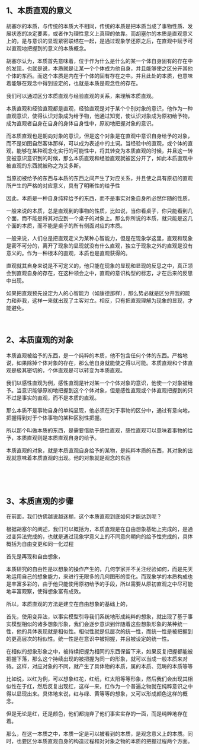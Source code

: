 <h2>1、本质直观的意义</h2><p data-pid="-OnAkOnk">胡塞尔的本质，与传统的本质大不相同，传统的本质是把本质当成了事物性质、发展状态的决定要素，或者作为理性意义上真理的依靠。而胡塞尔的本质是直观意义上的，是与意识的显现紧密联结在一起，是通过现象学还原之后，在直观中赋予可以直观地把握到的意义的本质概念。</p><p data-pid="HsePf_jh">胡塞尔认为，本质首先意味着，位于作为什么是什么的某一个体自身固有的存在中的发现，也就是说，本质就是让某一个个体成为他自身，并且能够使之区分开其他个体的东西。而这个本质是内在于个体的固有存在之中。并且此处的本质，也意味着能够在观念中得到设定的，也就是本质是观念性的存在。</p><p data-pid="JlXJpsZ1">我们可以通过区分本质直观与经验直观的关系，来理解本质直观。</p><p data-pid="UIqjJ1dV">本质直观和经验直观都是直观，经验直观是对于某个个别对象的意识，他作为一种直观意识，使得认识对象成为给予物，他通过知觉，使认识对象成为原初给予物，成为直观者自身在自身的身体自身性中，原初地把握对象的意识。</p><p data-pid="_pewOToN">而本质直观也是朝向对象的意识，但是这个对象是在直观中意识自身给予的对象，而不是如图自然客体那样，可以成为表述中的主词。当经验中的直观，或个体的直观，能够在某种观念化实行的可能性中，将其转变为本质直观的时候，并且这一转变被意识意识到的时候，那么本质直观和经验直观就被区分开了，如此本质直观中被直观的东西就被称之为艾多斯。</p><p data-pid="xhWN_SLW">当原初被给予的东西与本质的东西之间产生了对应关系，并且使之具有原初的直观所产生的严格的对应意义，具有了明晰性的给予性</p><p data-pid="NZe0w0hQ">因此，本质是一种自身纯粹给予的东西，而不是事实对象自身所必然伴随的性质。</p><p data-pid="4-Xu0Zcv">一般来说的本质，总是直观到的事物的性质，比如说，当你看桌子，你只能看到几个面，而不能是将其对应到一个桌子的对象上。那么你所说的本质，就只能是这几个面的本质，而不能是桌子的所有侧面对应的本质。</p><p data-pid="U4PWtN31">一般来说，人们总是把直观定义为某种心智能力，但是在现象学这里，直观和现象是密不可分的，离开了现象的显现就没有什么直观，独立于现象之外的直观是没有意义的。作为一种根本的直观，本质也是直观获得的。</p><p data-pid="aFvkABCR">直观就其自身来说是不可定义的，他只能在现象的显现和显现的反思之中，真正领会到直观自身的存在，在这种领会之中，直观的意识构型的标志，才在后来的反思中出现。</p><p data-pid="mGdLwX81">如果把直观预先设定为人的心智能力（如康德那样），那么势必就是区分开我的能力和非我，这样一来就出现了主客对立。相反，只有把直观理解为现象的显现，才能避免。</p><p><br></p><h2>2、本质直观的对象</h2><p data-pid="bypDvSfS">本质直观被给予的东西，是一个纯粹的本质，他不包含任何个体的东西。严格地说，如果除掉个体对象的存在，那么他自身就能使之得以可能。本质直观和个体直观是极其密切的，个体直观是可以转变为本质直观。</p><p data-pid="H8DJo1Wx">我们以感性直观为例，感性直观是针对某一个个体对象的意识，他使一个对象被给予。当意识能够原初地把握到这个个体对象，但是感性直观或个体直观把握到的只不过是事实的直观，而不是本质的直观。</p><p data-pid="NpG8lHx1">那么本质不是事物自身的单纯显现，他必须在对于事物的区分中，通过有意向地，把握得到对于个体事物的某种区别性把握。</p><p data-pid="Dm9AwBnW">所以那个叫做本质的东西，是需要借助于感性直观，感性直观可以意味着事物的给予，本质直观则是本质直观自身的给予。</p><p data-pid="oFuniznX">本质直观的对象，就是本质直观自身给予的某物，是纯粹本质的东西，其对象的出现就意味着本质直观的出现。他的对象就是观念的东西</p><p><br></p><p><br></p><h2>3、本质直观的步骤</h2><p data-pid="yrBEXIO0">在前面，我们仿佛越说越迷糊，这个本质直观到底如何才能达到呢？</p><p data-pid="YPqoa_AQ">根据胡塞尔的阐述，我们可以概括为，本质直观是在自由想象基础上完成的，是通过变异法完成的，也就是通过现象学意义上的不同意向朝向的给予性完成的，具体概括为自由变更和同一化过程</p><p data-pid="G7wCtCYL">首先是再现和自由想象，</p><p data-pid="YvhKL8ov">本质研究的自由性是以想象的操作产生的，几何学家并不关注经验如何，而是先天地运用自己的想象能力，来进行无限多的几何图形的变化。而现象学的本质构成也是丰富多彩的，由于他只能使用原初给予的手段，所以需要从原初直观之中尽可能地丰富观察，使得想象富有成效。</p><p data-pid="V-uK6R8l">所以，本质直观的方法是建立在自由想象的基础上的，</p><p data-pid="gEtmnoBe">首先，使用变异法，以事实模型引导我们系统地形成纯粹的想象，就出现了基于事实模型相似的诸多想象形象，我们会逐步意识到伴随着这些想象形象的某种统一性，他的具体表现就是相似性。相似性就是低层次的统一性，而统一性是被把握到的更高层次的相似性。统一性是在意识中被把握，并且被设定的统一性。</p><p data-pid="niUqzoC2">在相似的想象形象之中，被持续把握为相同的东西保留下来，如果反复把握都能被把握下落，那么这个持续出现的被把握为同一的形象，就可以当成一般本质来对待。这样，对应对象的不同，就产生了具体物的本质，属的本质、范畴的本质等等</p><p data-pid="6MnExrlK">比如说，以红为例，可以想象红花，红纸，红太阳等等形象，然后我们会出现其相似性在于红，然后反复出现红，这样一来，红作为一个普遍之物就在纯粹意识之中得以显现出来。具体地来说，红与绿、黄等等的想象，又可以形成颜色这样的概念。</p><p data-pid="nXtb-a5I">但是无论是红，还是颜色，他们都抛弃了他们事实实存的一面，而是纯粹地存在着。</p><p data-pid="GvnG_pvZ">那么，在这一本质之中，本质一定是可以被看到的本质，是观念意义上的本质。同时，也要区分本质直观自身的构造过程和对对象之物的本质的把握过程两个方面。</p><p></p>